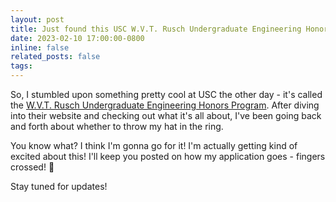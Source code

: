 ```yaml
---
layout: post
title: Just found this USC W.V.T. Rusch Undergraduate Engineering Honors Program! 🎓
date: 2023-02-10 17:00:00-0800
inline: false
related_posts: false
tags:
---
```


So, I stumbled upon something pretty cool at USC the other day - it's called the [W.V.T. Rusch Undergraduate Engineering Honors Program](https://viterbiundergrad.usc.edu/ehp/). After diving into their website and checking out what it's all about, I've been going back and forth about whether to throw my hat in the ring.

You know what? I think I'm gonna go for it! I'm actually getting kind of excited about this! I'll keep you posted on how my application goes - fingers crossed! 🤞

Stay tuned for updates!